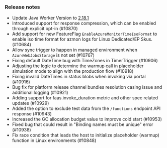 ### Release notes

<!-- Please add your release notes in the following format:
- My change description (#PR)
-->

- Update Java Worker Version to [2.18.1](https://github.com/Azure/azure-functions-java-worker/releases/tag/2.18.1)
- Introduced support for response compression, which can be enabled through explicit opt-in (#10870)
- Add support for new FeatureFlag `EnableAzureMonitorTimeIsoFormat` to enable iso time format for azmon logs for Linux Dedicated/EP Skus. (#10684)
- Allow sync trigger to happen in managed environment when `AzureWebJobsStorage` is not set (#10767)
- Fixing default DateTime bug with TimeZones in TimerTrigger (#10906)
- Adjusting the logic to determine the warmup call in placeholder simulation mode to align with the production flow (#10918)
- Fixing invalid DateTimes in status blobs when invoking via portal (#10916)
- Bug fix for platform release channel bundles resolution casing issue and additional logging (#10921)
- Adding support for faas.invoke_duration metric and other spec related updates (#10929)
- Added the option to exclude test data from the `/functions` endpoint API response (#10943)
- Increased the GC allocation budget value to improve cold start (#10953)
- Fixed bug that could result in "Binding names must be unique" error (#10938)
- Fix race condition that leads the host to initialize placeholder (warmup) function in Linux environments (#10848)